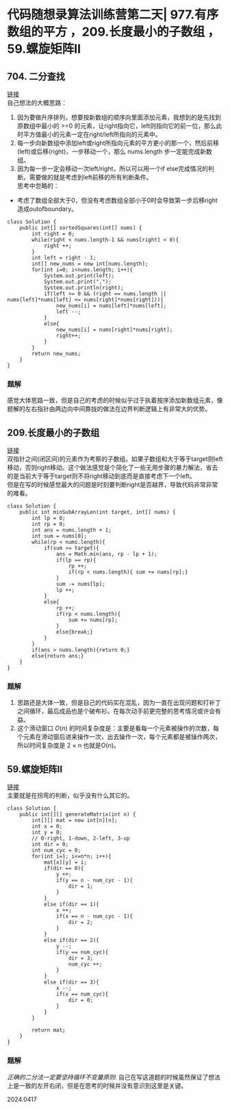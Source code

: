 # 代码随想录算法训练营第二天| 977.有序数组的平方 ，209.长度最小的子数组 ，59.螺旋矩阵II

## 704. 二分查找
[链接](https://leetcode.cn/problems/squares-of-a-sorted-array/submissions/524585496/)  
自己想法的大概思路：
1. 因为要做升序排列，想要按新数组的顺序向里面添加元素，我想到的是先找到原数组中最小的 >=0 的元素，让right指向它，left则指向它的前一位，那么此时平方值最小的元素一定在right/left所指向的元素中。
2. 每一步向新数组中添加left或right所指向元素的平方更小的那一个，然后前移(left)或后移(right)，一步移动一个，那么 nums.length 步一定能完成新数组。
3. 因为每一步一定会移动一次left/right，所以可以用一个if else完成情况的判断。需要做的就是考虑到left前移的所有判断条件。  
思考中忽略的：
- 考虑了数组全部大于0，但没有考虑数组全部小于0时会导致第一步后移right造成outofboundary。
```
class Solution {
    public int[] sortedSquares(int[] nums) {
        int right = 0;
        while(right < nums.length-1 && nums[right] < 0){
            right ++;
        }
        int left = right - 1;
        int[] new_nums = new int[nums.length];
        for(int i=0; i<nums.length; i++){
            System.out.print(left);
            System.out.print(",");
            System.out.println(right);
            if(left >= 0 && (right == nums.length || nums[left]*nums[left] <= nums[right]*nums[right])){
                new_nums[i] = nums[left]*nums[left];
                left --;
            }
            else{
                new_nums[i] = nums[right]*nums[right];
                right++;
            }
        }
        return new_nums;
    }
}
```

### 题解
感觉大体思路一致，但是自己的考虑的时候似乎过于执着按序添加新数组元素，像题解的左右指针由两边向中间靠拢的做法在边界判断逻辑上有非常大的优势。

## 209.长度最小的子数组
[链接](https://leetcode.cn/problems/minimum-size-subarray-sum/submissions/524665626/)  
双指针之间(闭区间)的元素作为考察的子数组。如果子数组和大于等于target则left移动，否则right移动。这个做法感觉是个简化了一些无用步骤的暴力解法，省去的是当前大于等于target则不将right移动到底而是直接考虑下一个left。  
但是在写的时候感觉最大的问题是时刻要判断right是否越界，导致代码非常非常的难看。
```
class Solution {
    public int minSubArrayLen(int target, int[] nums) {
        int lp = 0;
        int rp = 0;
        int ans = nums.length + 1;
        int sum = nums[0];
        while(rp < nums.length){
            if(sum >= target){
                ans = Math.min(ans, rp - lp + 1);
                if(lp == rp){
                    rp ++;
                    if(rp < nums.length){ sum += nums[rp];}
                }
                sum -= nums[lp];
                lp ++;
            }
            else{
                rp ++;
                if(rp < nums.length){
                    sum += nums[rp];
                }
                else{break;}
            }
        }
        if(ans > nums.length){return 0;}
        else{return ans;}
    }
}
```

### 题解
1. 思路还是大体一致，但是自己的代码实在混乱，因为一直在出现问题和打补丁之间循环，最后成品也是个破布衫。在每次动手前更完整的思考情况或许会有益。
2. 这个滑动窗口 $O(n)$ 的时间复杂度是：主要是看每一个元素被操作的次数，每个元素在滑动窗后进来操作一次，出去操作一次，每个元素都是被操作两次，所以时间复杂度是 2 × n 也就是O(n)。  

##  59.螺旋矩阵II
[链接](https://leetcode.cn/problems/spiral-matrix-ii/submissions/524666651/)  
主要就是在拐弯的判断，似乎没有什么其它的。
```
class Solution {
    public int[][] generateMatrix(int n) {
        int[][] mat = new int[n][n];
        int x = 0;
        int y = 0;
        // 0-right, 1-down, 2-left, 3-up
        int dir = 0;
        int num_cyc = 0;
        for(int i=1; i<=n*n; i++){
            mat[x][y] = i;
            if(dir == 0){
                y ++;
                if(y == n - num_cyc - 1){
                    dir = 1;
                }
            }
            else if(dir == 1){
                x ++;
                if(x == n - num_cyc - 1){
                    dir = 2;
                }
            }
            else if(dir == 2){
                y --;
                if(y == num_cyc){
                    dir = 3;
                    num_cyc ++;
                }
            }
            else if(dir == 3){
                x --;
                if(x == num_cyc){
                    dir = 0;
                }
            }
        }

        return mat;
    }
}
```

### 题解
_正确的二分法一定要坚持循环不变量原则_: 自己在写这道题的时候虽然保证了想法上是一致的左开右闭，但是在思考的时候并没有意识到这里是关键。

2024.0417
